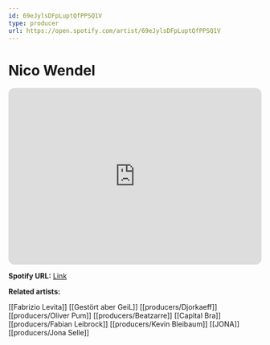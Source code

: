 ```yaml
---
id: 69eJylsDFpLuptQfPPSQ1V
type: producer
url: https://open.spotify.com/artist/69eJylsDFpLuptQfPPSQ1V
---
```

# Nico Wendel

<iframe style="border-radius:12px" src="https://open.spotify.com/embed/artist/69eJylsDFpLuptQfPPSQ1V" width="100%" height="352" frameBorder="0" allowfullscreen="" allow="autoplay; clipboard-write; encrypted-media; fullscreen; picture-in-picture" loading="lazy"></iframe>

**Spotify URL:** [Link](https://open.spotify.com/artist/69eJylsDFpLuptQfPPSQ1V)

**Related artists:**

[[Fabrizio Levita]]
[[Gestört aber GeiL]]
[[producers/Djorkaeff]]
[[producers/Oliver Pum]]
[[producers/Beatzarre]]
[[Capital Bra]]
[[producers/Fabian Leibrock]]
[[producers/Kevin Bleibaum]]
[[JONA]]
[[producers/Jona Selle]]
